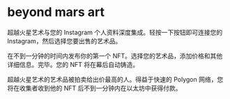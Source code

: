 # 

# beyond mars art

超越火星艺术与您的 Instagram 个人资料深度集成。轻按一下按钮即可连接您的 Instagram，然后选择您要出售的艺术品。

在不到一分钟的时间内发布你的第一个 NFT。选择您的艺术品，添加价格和其他详细信息。完毕。您的 NFT 将在幕后自动铸造。

超越火星艺术的艺术品被拍卖给出价最高的人。得益于快速的 Polygon 网络，您将在收集者收到他的 NFT 后不到一分钟内在以太坊中获得付款。

